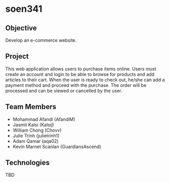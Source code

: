 # soen341
## Objective

Develop an e-commerce website.

## Project
This web application allows users to purchase items online. Users must create an account and login to be able to browse for products and add articles to their cart. When the user is ready to check out, he/she can add a payment method and proceed with the purchase. The order will be processed and can be viewed or cancelled by the user. 



## Team Members

* Mohammad Afandi (AfandiM)
* Jasmit Kalsi (Kalsij)
* William Chong (Chovv)
* Julie Trinh (julietrinh1)
* Adam Qamar (aqa02)
* Kevin Marnet Scanlan (GuardiansAscend)


## Technologies
TBD
